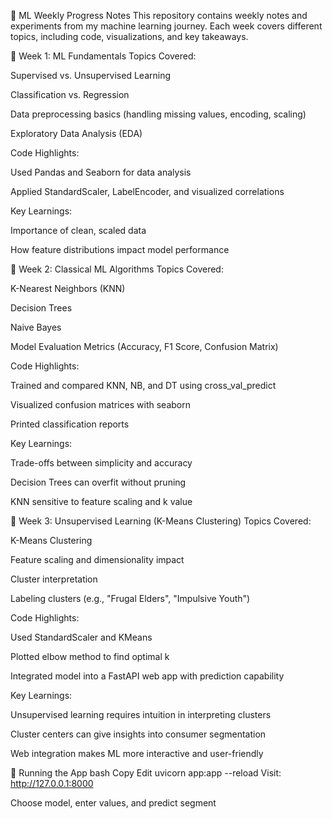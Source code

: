 🧠 ML Weekly Progress Notes
This repository contains weekly notes and experiments from my machine learning journey. Each week covers different topics, including code, visualizations, and key takeaways.

📘 Week 1: ML Fundamentals
Topics Covered:

Supervised vs. Unsupervised Learning

Classification vs. Regression

Data preprocessing basics (handling missing values, encoding, scaling)

Exploratory Data Analysis (EDA)

Code Highlights:

Used Pandas and Seaborn for data analysis

Applied StandardScaler, LabelEncoder, and visualized correlations

Key Learnings:

Importance of clean, scaled data

How feature distributions impact model performance

📘 Week 2: Classical ML Algorithms
Topics Covered:

K-Nearest Neighbors (KNN)

Decision Trees

Naive Bayes

Model Evaluation Metrics (Accuracy, F1 Score, Confusion Matrix)

Code Highlights:

Trained and compared KNN, NB, and DT using cross_val_predict

Visualized confusion matrices with seaborn

Printed classification reports

Key Learnings:

Trade-offs between simplicity and accuracy

Decision Trees can overfit without pruning

KNN sensitive to feature scaling and k value

📘 Week 3: Unsupervised Learning (K-Means Clustering)
Topics Covered:

K-Means Clustering

Feature scaling and dimensionality impact

Cluster interpretation

Labeling clusters (e.g., "Frugal Elders", "Impulsive Youth")

Code Highlights:

Used StandardScaler and KMeans

Plotted elbow method to find optimal k

Integrated model into a FastAPI web app with prediction capability

Key Learnings:

Unsupervised learning requires intuition in interpreting clusters

Cluster centers can give insights into consumer segmentation

Web integration makes ML more interactive and user-friendly

🔧 Running the App
bash
Copy
Edit
uvicorn app:app --reload
Visit: http://127.0.0.1:8000

Choose model, enter values, and predict segment